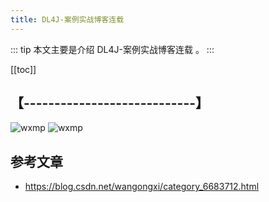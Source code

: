 ```yaml
---
title: DL4J-案例实战博客连载
---
```


::: tip
本文主要是介绍 DL4J-案例实战博客连载 。
:::

[[toc]]

## 【----------------------------】
<img class= "zoom-custom-imgs" :src="$withBase('/assets/img/bigdata/intro/intro-1.png')" alt="wxmp">
<img class= "zoom-custom-imgs" :src="$withBase('/assets/img/bigdata/techintro/intro-1.png')" alt="wxmp">


## 参考文章
* https://blog.csdn.net/wangongxi/category_6683712.html